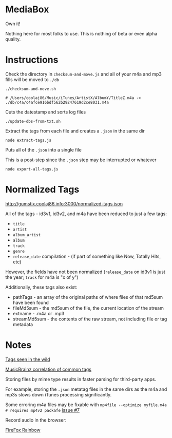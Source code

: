 MediaBox
====

Own it!

Nothing here for most folks to use. This is nothing of beta or even alpha quality.

Instructions
====

Check the directory in `checksum-and-move.js` and all of your m4a and mp3 fills will be moved to `./db`

    ./checksum-and-move.sh

    # /Users/coolaj86/Music/iTunes/ArtistX/AlbumY/TitleZ.m4a -> ./db/c4a/c4afce916bdf562b29247619d2ce8031.m4a

Cuts the datestamp and sorts log files

    ./update-dbs-from-txt.sh

Extract the tags from each file and creates a `.json` in the same dir

    node extract-tags.js

Puts all of the `.json` into a single file

This is a post-step since the `.json` step may be interrupted or whatever

    node export-all-tags.js

Normalized Tags
====

http://gumstix.coolaj86.info:3000/normalized-tags.json

All of the tags - id3v1, id3v2, and m4a have been reduced to just a few tags:

  * `title`
  * `artist`
  * `album_artist`
  * `album`
  * `track`
  * `genre`
  * `release_date`
  compilation - (if part of something like Now, Totally Hits, etc)

However, the fields have not been normalized (`release_date` on id3v1 is just the year; `track` for m4a is "x of y")

Additionally, these tags also exist:

  * pathTags - an array of the original paths of where files of that md5sum have been found
  * fileMd5sum - the md5sum of the file, the current location of the stream
  * extname - .m4a or .mp3
  * streamMd5sum - the contents of the raw stream, not including file or tag metadata

Notes
====

[Tags seen in the wild](https://gist.github.com/965870)

[MusicBrainz correlation of common tags](http://musicbrainz.org/doc/MusicBrainz_Tag)

Storing files by mime type results in faster parsing for third-party apps.

For example, storing the `.json` metatag files in the same dirs as the m4a and mp3s slows down iTunes processing significantly.

Some erroring m4a files may be fixable with `mp4file --optimize myfile.m4a # requires mp4v2 packafe` [issue #7](https://bitbucket.org/wez/atomicparsley/issue/7/im-getting-an-apar_readx_noseek-read)

Record audio in the browser:

  [FireFox Rainbow](https://addons.mozilla.org/en-us/firefox/addon/mozilla-labs-rainbow/)
